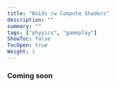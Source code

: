 ```yaml
---
title: "Boids /w Compute Shaders"
description: ""
summary: ""
tags: ["physics", "gameplay"]
ShowToc: false
TocOpen: true
Weight: 1
---
```


### Coming soon